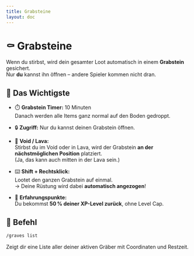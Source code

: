 ```yaml
---
title: Grabsteine
layout: doc
---
```


# ⚰️ Grabsteine

Wenn du stirbst, wird dein gesamter Loot automatisch in einem **Grabstein** gesichert.  
Nur **du** kannst ihn öffnen – andere Spieler kommen nicht dran.


## 🧠 Das Wichtigste

- ⏱️ **Grabstein Timer:** 10 Minuten  
  Danach werden alle Items ganz normal auf den Boden gedroppt.

- 🔒 **Zugriff:** Nur du kannst deinen Grabstein öffnen.

- 🌋 **Void / Lava:**  
  Stirbst du im Void oder in Lava, wird der Grabstein **an der nächstmöglichen Position** platziert.  
  (Ja, das kann auch mitten in der Lava sein.)

- ⌨️ **Shift + Rechtsklick:**  
  Lootet den ganzen Grabstein auf einmal.  
  → Deine Rüstung wird dabei **automatisch angezogen**!

- 🧪 **Erfahrungspunkte:**  
  Du bekommst **50 % deiner XP-Level zurück**, ohne Level Cap.


## 🔧 Befehl

```txt
/graves list
```

Zeigt dir eine Liste aller deiner aktiven Gräber mit Coordinaten und Restzeit.
